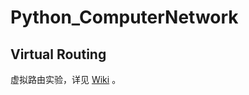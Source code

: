 # Python_ComputerNetwork

## Virtual Routing

虚拟路由实验，详见 [Wiki](https://github.com/LovelyBuggies/Python_ComputerNetwork/wiki) 。